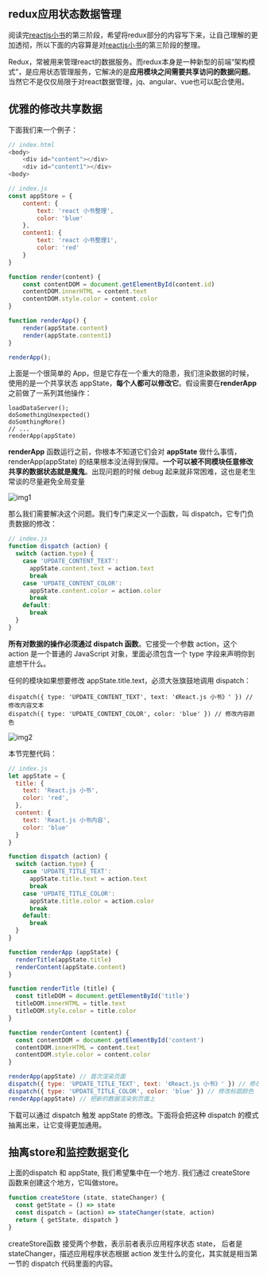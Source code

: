 ## redux应用状态数据管理

阅读完[reactjs小书](http://huziketang.mangojuice.top/books/react/lesson30)的第三阶段，希望将redux部分的内容写下来，让自己理解的更加透彻，所以下面的内容算是对[reactjs小书](http://huziketang.mangojuice.top/books/react/lesson30)的第三阶段的整理。

Redux，常被用来管理react的数据服务。而redux本身是一种新型的前端“架构模式”，是应用状态管理服务，它解决的是**应用模块之间需要共享访问的数据问题**。当然它不是仅仅局限于对react数据管理，jq、angular、vue也可以配合使用。

## 优雅的修改共享数据
下面我们来一个例子：
```javascript
// index.html
<body>
    <div id="content"></div>
    <div id="content1"></div>
<body>

// index.js
const appStore = {
    content: {
        text: 'react 小书整理',
        color: 'blue'
    },
    content1: {
        text: 'react 小书整理1',
        color: 'red'
    }
}

function render(content) {
    const contentDOM = document.getElementById(content.id)
    contentDOM.innerHTML = content.text
    contentDOM.style.color = content.color
}

function renderApp() {
    render(appState.content)
    render(appState.content1)
}

renderApp();
```

上面是一个很简单的 App，但是它存在一个重大的隐患，我们渲染数据的时候，使用的是一个共享状态 appState，**每个人都可以修改它**。假设需要在**renderApp**之前做了一系列其他操作：
```
loadDataServer();
doSomethingUnexpected()
doSomthingMore()
// ...
renderApp(appState)
```
**renderApp** 函数运行之前，你根本不知道它们会对 **appState** 做什么事情，renderApp(appState) 的结果根本没法得到保障。**一个可以被不同模块任意修改共享的数据状态就是魔鬼**。出现问题的时候 debug 起来就非常困难，这也是老生常谈的尽量避免全局变量

![img1](https://didiheng.com/Img/CA34AC20-F3C0-438F-AD64-66C5E0986669.png)

那么我们需要解决这个问题。我们专门来定义一个函数，叫 dispatch，它专门负责数据的修改：
```javascript
// index.js
function dispatch (action) {
  switch (action.type) {
    case 'UPDATE_CONTENT_TEXT':
      appState.content.text = action.text
      break
    case 'UPDATE_CONTENT_COLOR':
      appState.content.color = action.color
      break
    default:
      break
  }
}
```
**所有对数据的操作必须通过 dispatch 函数**。它接受一个参数 action，这个 action 是一个普通的 JavaScript 对象，里面必须包含一个 type 字段来声明你到底想干什么。

任何的模块如果想要修改 appState.title.text，必须大张旗鼓地调用 dispatch：
```
dispatch({ type: 'UPDATE_CONTENT_TEXT', text: '《React.js 小书》' }) // 修改内容文本
dispatch({ type: 'UPDATE_CONTENT_COLOR', color: 'blue' }) // 修改内容颜色
```

![img2](https://didiheng.com/img/7536BBF9-6563-4FD5-8359-28D3A5254EE7.png)

本节完整代码：
```javascript
// index.js
let appState = {
  title: {
    text: 'React.js 小书',
    color: 'red',
  },
  content: {
    text: 'React.js 小书内容',
    color: 'blue'
  }
}

function dispatch (action) {
  switch (action.type) {
    case 'UPDATE_TITLE_TEXT':
      appState.title.text = action.text
      break
    case 'UPDATE_TITLE_COLOR':
      appState.title.color = action.color
      break
    default:
      break
  }
}

function renderApp (appState) {
  renderTitle(appState.title)
  renderContent(appState.content)
}

function renderTitle (title) {
  const titleDOM = document.getElementById('title')
  titleDOM.innerHTML = title.text
  titleDOM.style.color = title.color
}

function renderContent (content) {
  const contentDOM = document.getElementById('content')
  contentDOM.innerHTML = content.text
  contentDOM.style.color = content.color
}

renderApp(appState) // 首次渲染页面
dispatch({ type: 'UPDATE_TITLE_TEXT', text: '《React.js 小书》' }) // 修改标题文本
dispatch({ type: 'UPDATE_TITLE_COLOR', color: 'blue' }) // 修改标题颜色
renderApp(appState) // 把新的数据渲染到页面上
```

下载可以通过 dispatch 触发 appState 的修改。下面将会把这种 dispatch 的模式抽离出来，让它变得更加通用。

## 抽离store和监控数据变化

上面的dispatch 和 appState, 我们希望集中在一个地方. 我们通过 createStore 函数来创建这个地方，它叫做store。

```javascript
function createStore (state, stateChanger) {
  const getState = () => state
  const dispatch = (action) => stateChanger(state, action)
  return { getState, dispatch }
}
```
createStore函数 接受两个参数，表示前者表示应用程序状态 state， 后者是 stateChanger，描述应用程序状态根据 action 发生什么的变化，其实就是相当第一节的 dispatch 代码里面的内容。






